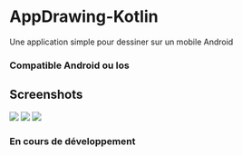 # AppDrawing-Kotlin
Une application simple pour dessiner sur un mobile Android

### Compatible Android ou Ios

## Screenshots

<img src="https://github.com/cyberplanete/AppDrawing-Kotlin/tree/master/app/src/main/java/screenshots/screenshot.png"  />
<img src="https://github.com/cyberplanete/AppDrawing-Kotlin/tree/master/app/src/main/java/screenshots/screenshot1.png"  />
<img src="https://github.com/cyberplanete/AppDrawing-Kotlin/tree/master/app/src/main/java/screenshots/screenshot2.png"  />


### En cours de développement
